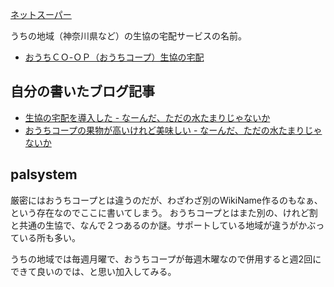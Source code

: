 [ネットスーパー](%E3%83%8D%E3%83%83%E3%83%88%E3%82%B9%E3%83%BC%E3%83%91%E3%83%BC)

うちの地域（神奈川県など）の生協の宅配サービスの名前。

- [おうちＣＯ-ＯＰ（おうちコープ）生協の宅配](https://www.ouchi.coop/)

## 自分の書いたブログ記事

- [生協の宅配を導入した - なーんだ、ただの水たまりじゃないか](https://karino2.github.io/2023/07/20/coop_delivery.html)
- [おうちコープの果物が高いけれど美味しい - なーんだ、ただの水たまりじゃないか](https://karino2.github.io/2024/08/01/coop_fruit_expensive_high_quality.html)

## palsystem

厳密にはおうちコープとは違うのだが、わざわざ別のWikiName作るのもなぁ、という存在なのでここに書いてしまう。
おうちコープとはまた別の、けれど割と共通の生協で、なんで２つあるのか謎。サポートしている地域が違うがかぶっている所も多い。

うちの地域では毎週月曜で、おうちコープが毎週木曜なので併用すると週2回にできて良いのでは、と思い加入してみる。